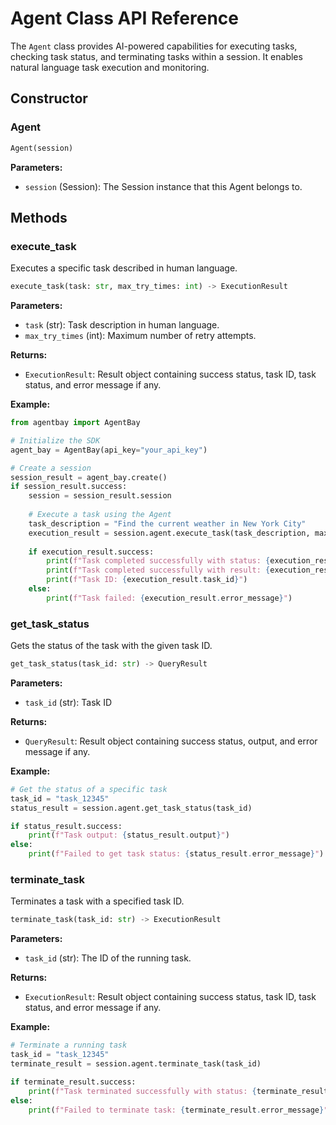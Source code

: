 # Agent Class API Reference

The `Agent` class provides AI-powered capabilities for executing tasks, checking task status, and terminating tasks within a session. It enables natural language task execution and monitoring.

## Constructor

### Agent

```python
Agent(session)
```

**Parameters:**
- `session` (Session): The Session instance that this Agent belongs to.

## Methods

### execute_task

Executes a specific task described in human language.

```python
execute_task(task: str, max_try_times: int) -> ExecutionResult
```

**Parameters:**
- `task` (str): Task description in human language.
- `max_try_times` (int): Maximum number of retry attempts.

**Returns:**
- `ExecutionResult`: Result object containing success status, task ID, task status, and error message if any.

**Example:**
```python
from agentbay import AgentBay

# Initialize the SDK
agent_bay = AgentBay(api_key="your_api_key")

# Create a session
session_result = agent_bay.create()
if session_result.success:
    session = session_result.session
    
    # Execute a task using the Agent
    task_description = "Find the current weather in New York City"
    execution_result = session.agent.execute_task(task_description, max_try_times=10)
    
    if execution_result.success:
        print(f"Task completed successfully with status: {execution_result.task_status}")
        print(f"Task completed successfully with result: {execution_result.task_result}")
        print(f"Task ID: {execution_result.task_id}")
    else:
        print(f"Task failed: {execution_result.error_message}")
```

### get_task_status

Gets the status of the task with the given task ID.

```python
get_task_status(task_id: str) -> QueryResult
```

**Parameters:**
- `task_id` (str): Task ID

**Returns:**
- `QueryResult`: Result object containing success status, output, and error message if any.

**Example:**
```python
# Get the status of a specific task
task_id = "task_12345"
status_result = session.agent.get_task_status(task_id)

if status_result.success:
    print(f"Task output: {status_result.output}")
else:
    print(f"Failed to get task status: {status_result.error_message}")
```

### terminate_task

Terminates a task with a specified task ID.

```python
terminate_task(task_id: str) -> ExecutionResult
```

**Parameters:**
- `task_id` (str): The ID of the running task.

**Returns:**
- `ExecutionResult`: Result object containing success status, task ID, task status, and error message if any.

**Example:**
```python
# Terminate a running task
task_id = "task_12345"
terminate_result = session.agent.terminate_task(task_id)

if terminate_result.success:
    print(f"Task terminated successfully with status: {terminate_result.task_status}")
else:
    print(f"Failed to terminate task: {terminate_result.error_message}")
```